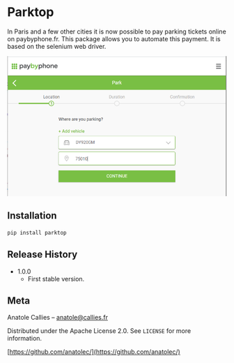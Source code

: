 # Parktop
In Paris and a few other cities it is now possible to pay parking tickets online on paybyphone.fr. This package 
allows you to automate this payment. It is based on the selenium web driver.

![](PayByPhone.png)

## Installation

```sh
pip install parktop
```

## Release History

* 1.0.0
    * First stable version.

## Meta

Anatole Callies – anatole@callies.fr

Distributed under the Apache License 2.0. See ``LICENSE`` for more information.

[https://github.com/anatolec/](https://github.com/anatolec/)
